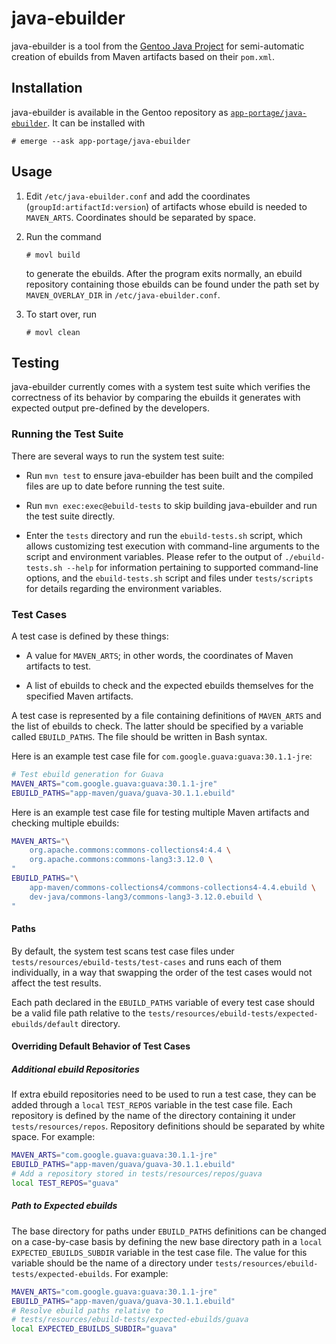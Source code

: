 # java-ebuilder

java-ebuilder is a tool from the [Gentoo Java Project][gentoo-java] for
semi-automatic creation of ebuilds from Maven artifacts based on their
`pom.xml`.

[gentoo-java]: https://wiki.gentoo.org/wiki/Project:Java

## Installation

java-ebuilder is available in the Gentoo repository as
[`app-portage/java-ebuilder`][gentoo-repo-pkg].  It can be installed with

```console
# emerge --ask app-portage/java-ebuilder
```

[gentoo-repo-pkg]: https://packages.gentoo.org/packages/app-portage/java-ebuilder

## Usage

1. Edit `/etc/java-ebuilder.conf` and add the coordinates
   (`groupId:artifactId:version`) of artifacts whose ebuild is needed to
   `MAVEN_ARTS`.  Coordinates should be separated by space.

2. Run the command

   ```console
   # movl build
   ```

   to generate the ebuilds.  After the program exits normally, an ebuild
   repository containing those ebuilds can be found under the path set by
   `MAVEN_OVERLAY_DIR` in `/etc/java-ebuilder.conf`.

3. To start over, run

   ```console
   # movl clean
   ```

## Testing

java-ebuilder currently comes with a system test suite which verifies the
correctness of its behavior by comparing the ebuilds it generates with expected
output pre-defined by the developers.

### Running the Test Suite

There are several ways to run the system test suite:

- Run `mvn test` to ensure java-ebuilder has been built and the compiled files
  are up to date before running the test suite.

- Run `mvn exec:exec@ebuild-tests` to skip building java-ebuilder and run the
  test suite directly.

- Enter the `tests` directory and run the `ebuild-tests.sh` script, which
  allows customizing test execution with command-line arguments to the script
  and environment variables.  Please refer to the output of `./ebuild-tests.sh
  --help` for information pertaining to supported command-line options, and the
  `ebuild-tests.sh` script and files under `tests/scripts` for details
  regarding the environment variables.

### Test Cases

A test case is defined by these things:

- A value for `MAVEN_ARTS`; in other words, the coordinates of Maven artifacts
  to test.

- A list of ebuilds to check and the expected ebuilds themselves for the
  specified Maven artifacts.

A test case is represented by a file containing definitions of `MAVEN_ARTS` and
the list of ebuilds to check.  The latter should be specified by a variable
called `EBUILD_PATHS`.  The file should be written in Bash syntax.

Here is an example test case file for `com.google.guava:guava:30.1.1-jre`:

```bash
# Test ebuild generation for Guava
MAVEN_ARTS="com.google.guava:guava:30.1.1-jre"
EBUILD_PATHS="app-maven/guava/guava-30.1.1.ebuild"
```

Here is an example test case file for testing multiple Maven artifacts and
checking multiple ebuilds:

```bash
MAVEN_ARTS="\
    org.apache.commons:commons-collections4:4.4 \
    org.apache.commons:commons-lang3:3.12.0 \
"
EBUILD_PATHS="\
    app-maven/commons-collections4/commons-collections4-4.4.ebuild \
    dev-java/commons-lang3/commons-lang3-3.12.0.ebuild \
"
```

#### Paths

By default, the system test scans test case files under
`tests/resources/ebuild-tests/test-cases` and runs each of them individually,
in a way that swapping the order of the test cases would not affect the test
results.

Each path declared in the `EBUILD_PATHS` variable of every test case should be
a valid file path relative to the
`tests/resources/ebuild-tests/expected-ebuilds/default` directory.

#### Overriding Default Behavior of Test Cases

##### Additional ebuild Repositories

If extra ebuild repositories need to be used to run a test case, they can be
added through a `local` `TEST_REPOS` variable in the test case file.  Each
repository is defined by the name of the directory containing it under
`tests/resources/repos`.  Repository definitions should be separated by white
space.  For example:

```bash
MAVEN_ARTS="com.google.guava:guava:30.1.1-jre"
EBUILD_PATHS="app-maven/guava/guava-30.1.1.ebuild"
# Add a repository stored in tests/resources/repos/guava
local TEST_REPOS="guava"
```

##### Path to Expected ebuilds

The base directory for paths under `EBUILD_PATHS` definitions can be changed on
a case-by-case basis by defining the new base directory path in a `local`
`EXPECTED_EBUILDS_SUBDIR` variable in the test case file.  The value for this
variable should be the name of a directory under
`tests/resources/ebuild-tests/expected-ebuilds`.  For example:

```bash
MAVEN_ARTS="com.google.guava:guava:30.1.1-jre"
EBUILD_PATHS="app-maven/guava/guava-30.1.1.ebuild"
# Resolve ebuild paths relative to
# tests/resources/ebuild-tests/expected-ebuilds/guava
local EXPECTED_EBUILDS_SUBDIR="guava"
```
